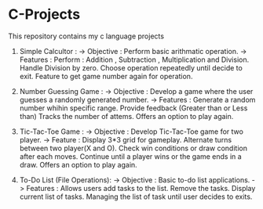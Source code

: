 # C-Projects
This repository contains my c language projects


1. Simple Calcultor :
-> Objective : Perform basic arithmatic operation.
-> Features :
   Perform : Addition , Subtraction , Multiplication and Division.
   Handle Division by zero.
   Choose operation repeatedly until decide to exit.
   Feature to get game number again for operation.


2. Number Guessing Game :
-> Objective : Develop a game where the user guesses a randomly generated number.
-> Features :
   Generate a random number whihin specific range.
   Provide feedback (Greater than or Less than)
   Tracks the number of attems.
   Offers an option to play again.


3. Tic-Tac-Toe Game :
-> Objective : Develop Tic-Tac-Toe game for two player.
-> Feature :
   Display 3*3 grid for gameplay.
   Alternate turns between two player(X and O).
   Check win conditions or draw condition after each moves.
   Continue until a player wins or the game ends in a draw.
   Offers an option to play again.


4. To-Do List (File Operations):
-> Objective : Basic to-do list applications.
-> Features :
   Allows users add tasks to the list.
   Remove the tasks.
   Display current list of tasks.
   Managing the list of task until user decides to exits.

